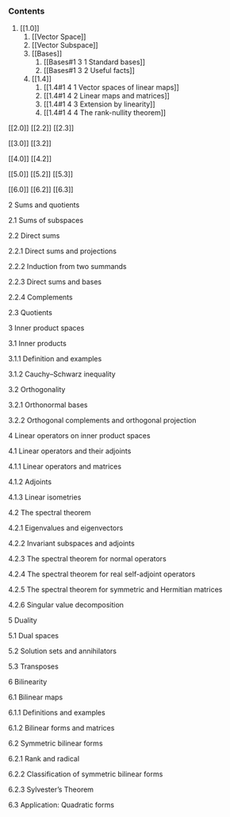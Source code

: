 ### Contents

1. [[1.0]]
	1. [[Vector Space]]
	2. [[Vector Subspace]]
	3. [[Bases]]
		1. [[Bases#1 3 1 Standard bases]]
		2. [[Bases#1 3 2 Useful facts]]
	4. [[1.4]]
		1. [[1.4#1 4 1 Vector spaces of linear maps]]
		2. [[1.4#1 4 2 Linear maps and matrices]]
		3. [[1.4#1 4 3 Extension by linearity]]
		4. [[1.4#1 4 4 The rank-nullity theorem]]

[[2.0]]
[[2.2]]
[[2.3]]

[[3.0]]
[[3.2]]

[[4.0]]
[[4.2]]

[[5.0]]
[[5.2]]
[[5.3]]

[[6.0]]
[[6.2]]
[[6.3]]

2 Sums and quotients

2.1 Sums of subspaces

2.2 Direct sums

2.2.1 Direct sums and projections

2.2.2 Induction from two summands

2.2.3 Direct sums and bases

2.2.4 Complements

2.3 Quotients

3 Inner product spaces

3.1 Inner products

3.1.1 Definition and examples

3.1.2 Cauchy–Schwarz inequality

3.2 Orthogonality

3.2.1 Orthonormal bases

3.2.2 Orthogonal complements and orthogonal projection

4 Linear operators on inner product spaces

4.1 Linear operators and their adjoints

4.1.1 Linear operators and matrices

4.1.2 Adjoints

4.1.3 Linear isometries

4.2 The spectral theorem

4.2.1 Eigenvalues and eigenvectors

4.2.2 Invariant subspaces and adjoints

4.2.3 The spectral theorem for normal operators

4.2.4 The spectral theorem for real self-adjoint operators

4.2.5 The spectral theorem for symmetric and Hermitian matrices

4.2.6 Singular value decomposition

5 Duality

5.1 Dual spaces

5.2 Solution sets and annihilators

5.3 Transposes

6 Bilinearity

6.1 Bilinear maps

6.1.1 Definitions and examples

6.1.2 Bilinear forms and matrices

6.2 Symmetric bilinear forms

6.2.1 Rank and radical

6.2.2 Classification of symmetric bilinear forms

6.2.3 Sylvester’s Theorem

6.3 Application: Quadratic forms

